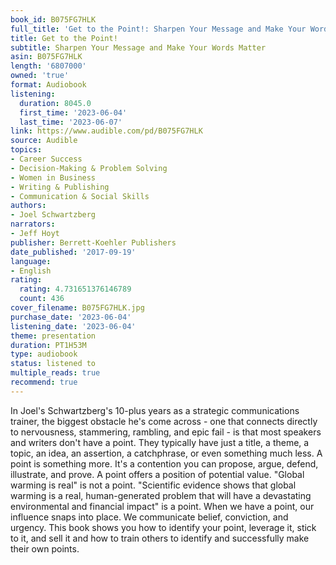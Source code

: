 ```yaml
---
book_id: B075FG7HLK
full_title: 'Get to the Point!: Sharpen Your Message and Make Your Words Matter'
title: Get to the Point!
subtitle: Sharpen Your Message and Make Your Words Matter
asin: B075FG7HLK
length: '6807000'
owned: 'true'
format: Audiobook
listening:
  duration: 8045.0
  first_time: '2023-06-04'
  last_time: '2023-06-07'
link: https://www.audible.com/pd/B075FG7HLK
source: Audible
topics:
- Career Success
- Decision-Making & Problem Solving
- Women in Business
- Writing & Publishing
- Communication & Social Skills
authors:
- Joel Schwartzberg
narrators:
- Jeff Hoyt
publisher: Berrett-Koehler Publishers
date_published: '2017-09-19'
language:
- English
rating:
  rating: 4.731651376146789
  count: 436
cover_filename: B075FG7HLK.jpg
purchase_date: '2023-06-04'
listening_date: '2023-06-04'
theme: presentation
duration: PT1H53M
type: audiobook
status: listened to
multiple_reads: true
recommend: true
---
```

In Joel's Schwartzberg's 10-plus years as a strategic communications trainer, the biggest obstacle he's come across - one that connects directly to nervousness, stammering, rambling, and epic fail - is that most speakers and writers don't have a point. They typically have just a title, a theme, a topic, an idea, an assertion, a catchphrase, or even something much less.
A point is something more. It's a contention you can propose, argue, defend, illustrate, and prove. A point offers a position of potential value. "Global warming is real" is not a point. "Scientific evidence shows that global warming is a real, human-generated problem that will have a devastating environmental and financial impact" is a point. When we have a point, our influence snaps into place. We communicate belief, conviction, and urgency. This book shows you how to identify your point, leverage it, stick to it, and sell it and how to train others to identify and successfully make their own points.
